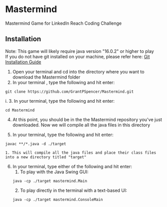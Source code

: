 # Mastermind
Mastermind Game for LinkedIn Reach Coding Challenge

## Installation
Note: This game will likely require java version "16.0.2" or higher to play <br> 
If you do not have git installed on your machine, please refer here: 
[Git Installation Guide](https://github.com/git-guides/install-git)


1. Open your terminal and cd into the directory where you want to download the Mastermind folder
2.  In your terminal , type the following and hit enter:
```
git clone https://github.com/GrantPSpencer/Mastermind.git
````
i. 
3. In your terminal, type the following and hit enter:
```
cd Mastermind
```
4. At this point, you should be in the the Mastermind repository you've just downloaded. Now we will compile all the java files in this directory

5. In your terminal, type the following and hit enter:
```
javac **/*.java -d ./target 
```
    1. This will compile all the java files and place their class files into a new directory titled "target"
6. In your terminal, type either of the following and hit enter:
    1. To play with the Java Swing GUI:
    ```
    java -cp ./target mastermind.Main  
    ```
    2. To play directly in the terminal with a text-based UI:
    ```
    java -cp ./target mastermind.ConsoleMain  
    ```
 
